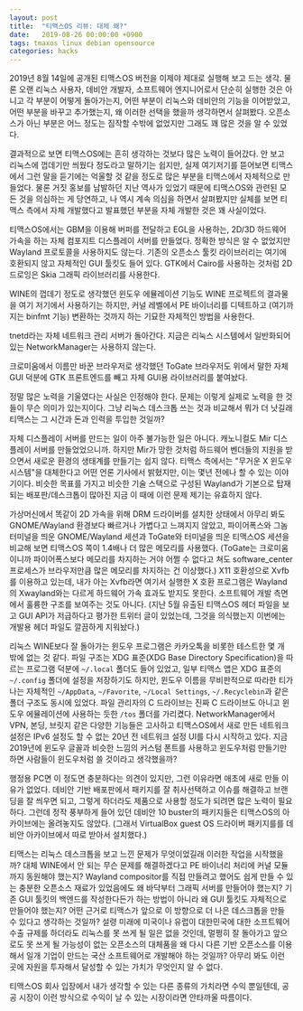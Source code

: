 ```yaml
---
layout: post
title:  "티맥스OS 리뷰: 대체 왜?"
date:   2019-08-26 00:00:00 +0900
tags: tmaxos linux debian opensource
categories: hacks
---
```


2019년 8월 14일에 공개된 티맥스OS 버전을 이제야 제대로 실행해 보고 드는 생각.
물론 오랜 리눅스 사용자, 데비안 개발자, 소프트웨어 엔지니어로서 단순히 실행한
것은 아니고 각 부분이 어떻게 돌아가는지, 어떤 부분이 리눅스와 데비안의 기능을
이어받았고, 어떤 부분을 바꾸고 추가했는지, 왜 이러한 선택을 했을까 생각하면서
살펴봤다. 오픈소스가 아닌 부분은 어느 정도는 짐작할 수밖에 없었지만 그래도 꽤
많은 것을 알 수 있었다.

결과적으로 보면 티맥스OS에는 흔히 생각하는 것보다 많은 노력이 들어갔다. 안
보고 리눅스에 껍데기만 씌웠다 정도라고 말하기는 쉽지만, 실제 여기저기를
뜯어보면 티맥스에서 그런 말을 듣기에는 억울할 것 같을 정도로 많은 부분을
티맥스에서 자체적으로 만들었다. 물론 거짓 홍보를 남발하던 지난 역사가 있었기
때문에 티맥스OS와 관련된 모든 것을 의심하는 게 당연하고, 나 역시 계속 의심을
하면서 살펴봤지만 실체를 보면 티맥스 측에서 자체 개발했다고 발표했던 부분을
자체 개발한 것은 꽤 사실이었다.

티맥스OS에서는 GBM을 이용해 버퍼를 전달하고 EGL을 사용하는, 2D/3D 하드웨어
가속을 하는 자체 컴포지트 디스플레이 서버를 만들었다. 정확한 방식은 알 수
없었지만 Wayland 프로토콜을 사용하지도 않는다. 기존의 오픈소스 툴킷
라이브러리는 여기에 호환되지 않고 자체적인 GUI 툴킷도 들어 있다. GTK에서
Cairo를 사용하는 것처럼 2D 드로잉은 Skia 그래픽 라이브러리를 사용한다.

WINE의 껍데기 정도로 생각했던 윈도우 에뮬레이션 기능도 WINE 프로젝트의
결과물을 여기 저기에서 사용하기는 하지만, 커널 레벨에서 PE 바이너리를
디텍트하고 (여기까지는 binfmt 기능) 변환하는 것까지 하는 기묘한 자체적인
방법을 사용한다.

tnetd라는 자체 네트워크 관리 서버가 돌아간다. 지금은 리눅스 시스템에서
일반화되어 있는 NetworkManager는 사용하지 않는다.

크로미움에서 이름만 바꾼 브라우저로 생각했던 ToGate 브라우저도 위에서 말한
자체 GUI 덕분에 GTK 프론트엔드를 빼고 자체 GUI용 라이브러리를 붙여놨다.

정말 많은 노력을 기울였다는 사실은 인정해야 한다. 문제는 이렇게 실제로 노력을
한 것들이 무슨 의미가 있는지이다. 그냥 리눅스 데스크톱 쓰는 것과 비교해서 뭐가
더 낫길래 티맥스는 그 시간과 돈과 인력을 투입한 것일까?

자체 디스플레이 서버를 만드는 일이 아주 불가능한 일은 아니다. 캐노니컬도 Mir
디스플레이 서버를 만들었었으니까. 하지만 Mir가 망한 것처럼 하드웨어 벤더들의
지원을 받으면서 새로운 환경의 생태계를 만들기는 쉽지 않다. 티맥스 측에서는
"무거운 X 윈도우 시스템"을 대체한다고 어떤 언론 기사에서 밝혔지만, 이는 몇년
전에나 할 수 있는 이야기이다. 비슷한 목표를 가지고 비슷한 기술 스택으로 구성된
Wayland가 기본으로 탑재되는 배포판/데스크톱이 많아진 지금 이 때에 이런 문제
제기는 유효하지 않다.

가상머신에서 똑같이 2D 가속을 위해 DRM 드라이버를 설치한 상태에서 아무리 봐도
GNOME/Wayland 환경보다 빠르거나 가볍다고 느껴지지 않았고, 파이어폭스와 그놈
터미널을 띄운 GNOME/Wayland 세션과 ToGate와 터미널을 띄운 티맥스OS 세션을
비교해 보면 티맥스OS 쪽이 1.4배나 더 많은 메모리를 사용했다. (ToGate는
크로미움이니까 파이어폭스보다 메모리를 차지하는 거야 어쩔 수 없다고 쳐도
software_center 프로세스가 브라우저만큼 많은 메모리를 차지하는 건 이상했다.)
X11 호환성으로 Xvfb를 이용하고 있는데, 내가 아는 Xvfb라면 여기서 실행한 X 호환
프로그램은 Wayland의 Xwayland와는 다르게 하드웨어 가속 효과도 받지도 못한다.
소프트웨어 개발 측면에서 훌륭한 구조를 보여주는 것도 아니다. (지난 5월 유출된
티맥스OS 헤더 파일을 보고 GUI API가 저급하다고 평가한 트위터 글이 있었는데,
그것을 의식했는지 이번에는 개발용 헤더 파일도 깔끔하게 지워놨다.)

리눅스 WINE보다 잘 돌아가는 윈도우 프로그램은 카카오톡을 비롯한 테스트한 몇 개
밖에 없는 것 같다. 파일 구조는 XDG 표준(XDG Base Directory Specification)을
따르는 프로그램 덕분에 ```~/.local``` 폴더도 들어 있었고, 일부 티맥스 앱은 XDG
표준의 ```~/.config``` 폴더에 설정을 저장하기도 하지만, 윈도우 이름을
무비판적으로 따라한 티가 나는 자체적인 ```~/AppData```, ```~/Favorite```,
```~/Local Settings```, ```~/.Recyclebin```과 같은 폴더 구조도 동시에 있었다.
파일 관리자의 C 드라이브는 진짜 C 드라이브도 아니고 윈도우 에뮬레이션에
사용하는 듯한 ```/tos``` 폴더를 가리켰다. NetworkManager에서 VPN, 본딩, 브릿지
같은 다양한 기능들은 고사하고 티맥스OS에서 새로 만든 네트워크 설정은 IPv6
설정도 할 수 없는 20년 전 네트워크 설정 UI를 다시 시작하고 있다. 지금 2019년에
윈도우 글꼴과 비슷한 느낌의 커스텀 폰트를 사용하고 윈도우처럼 만들기만 하면
사람들이 윈도우처럼 쓸 것이라고 생각했을까?

행정용 PC면 이 정도면 충분하다는 의견이 있지만, 그런 이유라면 애초에 새로 만들
이유가 없었다. 데비안 기반 배포판에서 패키지를 잘 취사선택하고 이슈를 해결하고
브랜딩을 잘 씌우면 되고, 그렇게 하더라도 제품으로 사용할 정도가 되려면 많은
노력이 필요하다. 그런데 정작 풍부하게 들어 있던 데비안 10 buster의 패키지들은
티맥스OS의 아카이브에는 올려놓지도 않았다. (그래서 VirtualBox guest OS
드라이버 패키지를를 데비안 아카이브에서 따로 받아서 설치했다.)

티맥스는 리눅스 데스크톱을 보고 느낀 문제가 무엇이었길래 이러한 작업을
시작했을까? 대체 WINE에서 안 되는 무슨 문제를 해결하겠다고 PE 바이너리 처리에
커널 모듈까지 동원해야 했는지? Wayland compositor를 직접 만들려고 했어도 쉽게
만들 수 있는 충분한 오픈소스 재료가 있었음에도 왜 바닥부터 그래픽 서버를
만들어야 했는지? 기존 GUI 툴킷의 백엔드를 작성한다든가 하는 방법이 아니라 왜
GUI 툴킷도 자체적으로 만들어야 했는지? 어떤 근거로 티맥스가 앞으로 이 방향으로
더 나은 데스크톱을 만들 수 있다고 생각하는 것일까? 설령 미래에 미국이나 유럽이
대한민국에 대한 소프트웨어 수출 규제를 하더라도 리눅스를 못 쓰게 될 일은 없을
것인데, 멀쩡히 잘 돌아가고 앞으로도 못 쓰게 될 가능성이 없는 오픈소스의
대체품을 왜 다시 다른 기반 오픈소스를 이용해서 일개 기업이 만드는 국산
소프트웨어로 개발해야 하는 것일까? 아무리 봐도 이런 곳에 자원을 투자해서
달성할 수 있는 가치가 무엇인지 알 수 없다.

티맥스OS 회사 입장에서 내가 생각할 수 있는 다른 종류의 가치라면 수익 뿐일텐데,
공공 시장이 이런 방식으로 수익이 날 수 있는 시장이라면 안타까울 따름이다.
